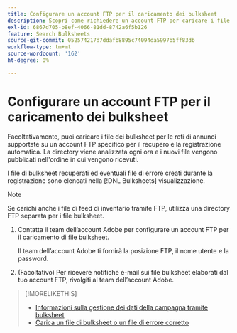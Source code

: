 ```yaml
---
title: Configurare un account FTP per il caricamento dei bulksheet
description: Scopri come richiedere un account FTP per caricare i file di bulksheet.
exl-id: 6867d705-b8ef-4066-81dd-8742a6f5b126
feature: Search Bulksheets
source-git-commit: 052574217d7ddafb8895c74094da5997b5ff83db
workflow-type: tm+mt
source-wordcount: '162'
ht-degree: 0%

---
```


# Configurare un account FTP per il caricamento dei bulksheet

Facoltativamente, puoi caricare i file dei bulksheet per le reti di annunci supportate su un account FTP specifico per il recupero e la registrazione automatica. La directory viene analizzata ogni ora e i nuovi file vengono pubblicati nell&#39;ordine in cui vengono ricevuti.

I file di bulksheet recuperati ed eventuali file di errore creati durante la registrazione sono elencati nella [!DNL Bulksheets] visualizzazione.

>[!NOTE]
>
>Se carichi anche i file di feed di inventario tramite FTP, utilizza una directory FTP separata per i file bulksheet.

1. Contatta il team dell’account Adobe per configurare un account FTP per il caricamento di file bulksheet.

   Il team dell’account Adobe ti fornirà la posizione FTP, il nome utente e la password.

1. (Facoltativo) Per ricevere notifiche e-mail sui file bulksheet elaborati dal tuo account FTP, rivolgiti al team dell’account Adobe.

>[!MORELIKETHIS]
>
>* [Informazioni sulla gestione dei dati della campagna tramite bulksheet](bulksheet-about.md)
>* [Carica un file di bulksheet o un file di errore corretto](bulksheet-upload.md)
